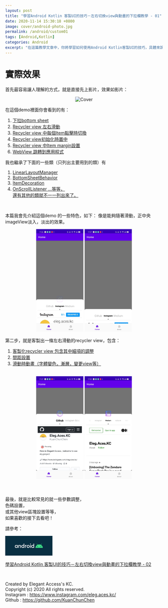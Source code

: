```yaml
---
layout: post
title: "學習Android Kotlin 客製UI的技巧－左右切換view與動畫的下拉欄教學 - 01"
date: 2020-11-14 15:30:18 +0800
image: cover/android-photo.jpg
permalink: /android/custom01
tags: [Android,Kotlin]
categories: Android
excerpt: "在這篇教學文章中，你將學習如何使用Android Kotlin客製UI的技巧，具體來說是如何實現左右切換view和動畫的下拉欄。"
---
```


<h1 class="c-border-main-title-2">實際效果</h1>


首先最容易讓人理解的方式，就是直接先上影片，效果如影片：

<div align="center">
  <img src="/images/kt-demo-custom/kt-demo-git01.gif" alt="Cover" width="30%"/>
</div>

<p> </p>
<p> </p>
在這個demo裡面你會看到的有：

<div class="table_container">
  <ol class="rectangle-list">
    <li><a href="javascript:void(0)">下拉bottom sheet</a></li>
    <li><a href="javascript:void(0)">Recycler view 左右滑動</a></li>
    <li><a href="javascript:void(0)">Recycler view 中每個Item點擊時切換</a></li>
    <li><a href="javascript:void(0)">Recycler view初始化時置中</a></li>
    <li><a href="javascript:void(0)">Recycler view 中Item margin設置</a></li>
    <li><a href="javascript:void(0)">WebView 跳轉到應用程式</a></li>
  </ol>
</div>


我也繼承了下面的一些類（只列出主要用到的類）有

<div class="table_container">
  <ol class="rectangle-list">
    <li><a href="javascript:void(0)">LinearLayoutManager</a></li>
    <li><a href="javascript:void(0)">BottomSheetBehavior</a></li>
    <li><a href="javascript:void(0)">ItemDecoration</a></li>
    <li><a href="javascript:void(0)">OnScrollListener …等等，<br>還有其他的類就不一一列出來了。</a></li>
  </ol>
</div><br>



本篇我會先介紹這個demo 的一些特色，如下：
像是能夠隨著滑動，正中央imageView淡入，淡出的效果。

<div align="center">
  <img src="/images/kt-demo-custom/kt-demo-jpg01.jpeg" alt="Cover" width="30%" >
  <img src="/images/kt-demo-custom/kt-demo-jpg02.jpeg" alt="Cover" width="30%" >
</div>


第二步，就是客製出一條左右滑動的recycler view，包含：

<div class="table_container">
  <ol class="rectangle-list">
    <li><a href="javascript:void(0)">客製化recycler view 包含其中細項的調整</a></li>
    <li><a href="javascript:void(0)">間距設置</a></li>
    <li><a href="javascript:void(0)">滑動時動畫（字體變色，漸層，變更view等）</a></li>
  </ol>
</div><br>


<div align="center">
  <img src="/images/kt-demo-custom/kt-demo-jpg03.jpeg" alt="Cover" width="30%" >
  <img src="/images/kt-demo-custom/kt-demo-jpg04.jpeg" alt="Cover" width="30%" >
</div>

<br>
<br>
<br>
最後，就是比較常見的就一些參數調整，<br>
色碼設置，<br>
或其他view區塊設置等等，<br>
如果喜歡的接下去看吧！<br>

請參考：

<div class="table_container">
  <a href="{{site.baseurl}}/2020/11/20/android-kotlin-custom-view-02/">
    <img src="/images/cover/android-photo.jpg" alt="Cover" width="30%" >
  </a>

  <a href="{{site.baseurl}}/android/custom02">學習Android Kotlin 客製UI的技巧－左右切換view與動畫的下拉欄教學 - 02</a>
</div>

<br>

Created by Elegant Access's KC.<br>
Copyright (c) 2020 All rights reserved.<br>
Instagram  : https://www.instagram.com/eleg.aces.kc/<br>
Github : https://github.com/KuanChunChen<br>
